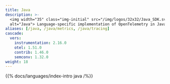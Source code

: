 ```yaml
---
title: Java
description: >-
  <img width="35" class="img-initial" src="/img/logos/32x32/Java_SDK.svg"
  alt="Java"> Language-specific implementation of OpenTelemetry in Java.
aliases: [/java, /java/metrics, /java/tracing]
cascade:
  vers:
    instrumentation: 2.16.0
    otel: 1.51.0
    contrib: 1.46.0
    semconv: 1.32.0
weight: 18
---
```


{{% docs/languages/index-intro java /%}}

